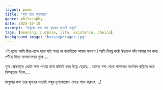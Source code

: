 ```yaml
---
layout: poem
title: "দৃশ্য হতে দৃশ্যান্তরে"
genre: philosophy
date: 2025-10-10
excerpt: "মানুষের কথা তার হৃদয়ের মতোই ভঙ্গুর"
tags: [meaning, purpose, life, existence, choice]
background_image: "bataseporager.jpg"
---
```

এই দৃশ্যে আমি দ্বিধা-দ্বন্দে পড়ে যাই
স্বগত না জনান্তিকে আমার সংলাপ ! 
আমি বিনম্র কন্ঠে ঈশ্বরকে বলি
আমার সব কথা পৌঁছে দিতে 
অলকানন্দার বুকে..... 

শূন্য প্রেক্ষাগৃহে একটা শাদা পায়রা 
ডানা ছটফট করে উড়ে বেড়ায়... 
আমার গলা থেকে শব্দোত্তর আর্তনাদ 
ছড়িয়ে পড়ে নিস্তব্ধতার দিকে....

মানুষের কথা তার হৃদয়ের মতোই ভঙ্গুর
দৃশ্যাবতরনে ভেঙে পড়ে বারবার....!
